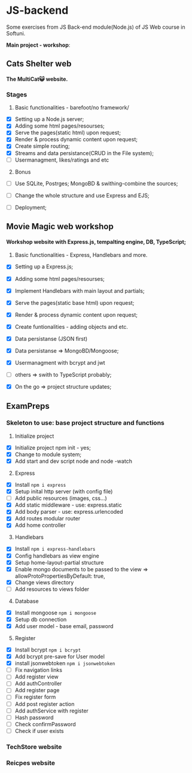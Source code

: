 # JS-backend 
Some exercises from JS Back-end module(Node.js) of JS Web course in Softuni.

**Main project - workshop**: 

## Cats Shelter web
#### The MultiCat😺 website.

### Stages
1. Basic functionalities - barefoot/no framework/
- [x] Setting up a Node.js server;
- [x] Adding some html pages/resourses;
- [x] Serve the pages(static html) upon request;
- [x] Render & process dynamic content upon request;
- [x] Create simple routing;
- [x] Streams and data persistance(CRUD in the File system);
- [ ] Usermanagment, likes/ratings and etc

2. Bonus
- [ ] Use SQLite, Postrges; MongoBD & swithing-combine the sources;
- [ ] Change the whole structure and use Express and EJS;
- [ ] Deployment;




## Movie Magic web workshop
#### Workshop website with Express.js, tempalting engine, DB, TypeScript;

1. Basic functionalities - Express, Handlebars and more.
- [x] Setting up a Express.js;
- [x] Adding some html pages/resourses;
- [x] Implement Handlebars with main layout and partials; 
- [x] Serve the pages(static base html) upon request;
- [x] Render & process dynamic content upon request;
- [x] Create funtionalities - adding objects and etc.
- [x] Data persistanse (JSON first)
- [x] Data persistanse => MongoBD/Mongoose;
- [x] Usermanagment with bcrypt and jwt
- [ ] others => swith to TypeScript probably;
- [x] On the go => project structure updates;


## ExamPreps 
### Skeleton to use: base project structure and functions
1. Initialize project
- [x] Initialize project npm init - yes;
- [x] Change to module system;
- [x] Add start and dev script node and node -watch
2. Express
 - [x] Install `npm i express`
 - [x] Setup inital http server (with config file)
 - [ ] Add public resources (images, css...)
 - [x] Add static middleware - use: express.static
 - [x] Add body parser - use: express.urlencoded
 - [x] Add routes modular router
 - [x] Add home controller
 3. Handlebars
 - [x] Install `npm i express-handlebars`
 - [x] Config handlebars as view engine
 - [x] Setup home-layout-partial structure 
 - [x] Enable mongo documents to be passed to the view => allowProtoPropertiesByDefault: true,
 - [x] Change views directory
 - [ ] Add resources to views folder
4. Database
 - [x] Install mongoose `npm i mongoose`
 - [x] Setup db connection
 - [x] Add user model - base email, password
 5. Register
 - [x] Install bcrypt `npm i bcrypt`
 - [x] Add bcrypt pre-save for User model
 - [x] install jsonwebtoken `npm i jsonwebtoken`
 - [ ] Fix navigation links
 - [ ] Add register view
 - [ ] Add authController
 - [ ] Add register page
 - [ ] Fix register form
 - [ ] Add post register action
 - [ ] Add authService with register
 - [ ] Hash password
 - [ ] Check confirmPassword
 - [ ] Check if user exists

### TechStore website

### Reicpes website
